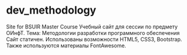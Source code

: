 # dev_methodology
Site for BSUIR Master Course
Учебный сайт для сессии по предмету ОИнфТ. Тема: Методологии разработки программного обеспечения
Сайт статичен. Использованы возможности HTML5, CSS3, Bootstrap. Также используются материалы FontAwesome.
